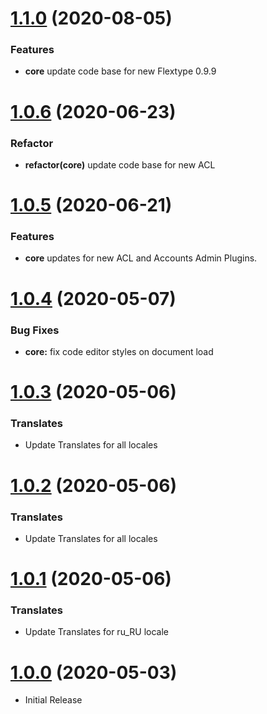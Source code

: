 <a name="1.1.0"></a>
# [1.1.0](https://github.com/flextype-plugins/themes-admin/compare/v1.0.6...v1.1.0) (2020-08-05)

### Features

* **core** update code base for new Flextype 0.9.9

<a name="1.0.6"></a>
# [1.0.6](https://github.com/flextype-plugins/themes-admin/compare/v1.0.5...v1.0.6) (2020-06-23)

### Refactor

* **refactor(core)** update code base for new ACL

<a name="1.0.5"></a>
# [1.0.5](https://github.com/flextype-plugins/themes-admin/compare/v1.0.4...v1.0.5) (2020-06-21)

### Features

* **core** updates for new ACL and Accounts Admin Plugins.

<a name="1.0.4"></a>
# [1.0.4](https://github.com/flextype-plugins/themes-admin/compare/v1.0.3...v1.0.4) (2020-05-07)

### Bug Fixes

* **core:** fix code editor styles on document load

<a name="1.0.3"></a>
# [1.0.3](https://github.com/flextype-plugins/themes-admin/compare/v1.0.2...v1.0.3) (2020-05-06)

### Translates

* Update Translates for all locales

<a name="1.0.2"></a>
# [1.0.2](https://github.com/flextype-plugins/themes-admin/compare/v1.0.1...v1.0.2) (2020-05-06)

### Translates

* Update Translates for all locales

<a name="1.0.1"></a>
# [1.0.1](https://github.com/flextype-plugins/themes-admin/compare/v1.0.0...v1.0.1) (2020-05-06)

### Translates

* Update Translates for ru_RU locale

<a name="1.0.0"></a>
# [1.0.0](https://github.com/flextype-plugins/themes-admin) (2020-05-03)
* Initial Release
